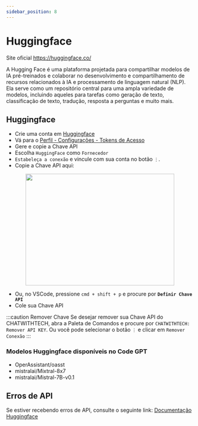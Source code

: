 ```yaml
---
sidebar_position: 8
---
```


# Huggingface

Site oficial https://huggingface.co/

A Hugging Face é uma plataforma projetada para compartilhar modelos de IA pré-treinados e colaborar no desenvolvimento e compartilhamento de recursos relacionados à IA e processamento de linguagem natural (NLP). Ela serve como um repositório central para uma ampla variedade de modelos, incluindo aqueles para tarefas como geração de texto, classificação de texto, tradução, resposta a perguntas e muito mais.

## Huggingface
- Crie uma conta em [Huggingface](https://huggingface.co/)
- Vá para o [Perfil - Configurações - Tokens de Acesso](https://huggingface.co/settings/tokens)
- Gere e copie a Chave API
- Escolha `HuggingFace` como `Fornecedor`
- `Estabeleça a conexão` e vincule com sua conta no botão `⋮`.
- Copie a Chave API aqui:

<p align="center">
      <img width="400" height="300" src="https://github.com/davila7/code-gpt-docs/assets/37567214/dd106264-9524-48ad-9fb7-593b917b677a" />
</p>
 
- Ou, no VSCode, pressione `cmd + shift + p` e procure por **`Definir Chave API`**
- Cole sua Chave API

:::caution Remover Chave
Se desejar remover sua Chave API do CHATWITHTECH, abra a Paleta de Comandos e procure por `CHATWITHTECH: Remover API KEY`. Ou você pode selecionar o botão `⋮` e clicar em `Remover Conexão`
:::

### Modelos Huggingface disponíveis no Code GPT
- OperAssistant/oasst
- mistralai/Mixtral-8x7
- mistralai/Mistral-7B-v0.1

## Erros de API
Se estiver recebendo erros de API, consulte o seguinte link: [Documentação Huggingface](https://huggingface.co/docs/inference-endpoints/index)

